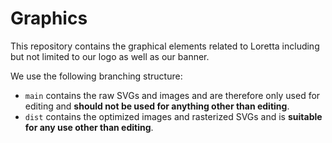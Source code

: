 # Graphics

This repository contains the graphical elements related to Loretta including but not limited to our logo as well as our banner.

We use the following branching structure:
- `main` contains the raw SVGs and images and are therefore only used for editing and **should not be used for anything other than editing**.
- `dist` contains the optimized images and rasterized SVGs and is **suitable for any use other than editing**.